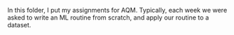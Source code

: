 In this folder, I put my assignments for AQM. Typically, each week we were asked to write an ML routine from scratch,
 and apply our routine to a dataset.